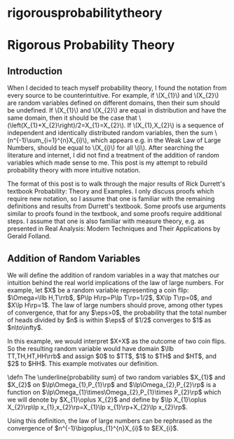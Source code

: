 # rigorousprobabilitytheory
<html>
<head>
  <meta charset="utf-8">
  <meta name="viewport" content="width=device-width">
  <title>Rigorous Probability Theory</title>
  <script src="https://polyfill.io/v3/polyfill.min.js?features=es6"></script>
  <script id="MathJax-script" async
          src="https://cdn.jsdelivr.net/npm/mathjax@3/es5/tex-mml-chtml.js">
  </script>
</head>
<body>
  <h1>
    Rigorous Probability Theory
  </h1>
  <h2>
    Introduction
  </h2>
  <p>
  When I decided to teach myself probability theory, I found the notation from every source to be counterintuitive. For example, if \(X_{1}\) and \(X_{2}\) are random variables defined on different domains, then their sum should be undefined. If \(X_{1}\) and \(X_{2}\) are equal in distribution and have the same domain, then it should be the case that \(\left(X_{1}+X_{2}\right)/2=X_{1}=X_{2}\). If \(X_{1},X_{2}\) is a sequence of independent and identically distributed random variables, then the sum \(n^{-1}\sum_{i=1}^{n}X_{i}\), which appears e.g. in the Weak Law of Large Numbers, should be equal to \(X_{i}\) for all \(i\). After searching the literature and internet, I did not find a treatment of the addition of random variables which made sense to me. This post is my attempt to rebuild probability theory with more intuitive notation.
  </p>
  <p>
    The format of this post is to walk through the major results of Rick Durrett's textbook Probability: Theory and Examples. I only discuss proofs which require new notation, so I assume that one is familiar with the remaining definitions and results from Durrett's textbook. Some proofs use arguments similar to proofs found in the textbook, and some proofs require additional steps. I assume that one is also familiar with measure theory, e.g. as presented in Real Analysis: Modern Techniques and Their Applications by Gerald Folland.
  </p>
  <h2>
    Addition of Random Variables
  </h2>
  <p>
    We will define the addition of random variables in a way that matches our intuition behind the real world implications of the law of large numbers. For example, let $X$ be a random variable representing a coin flip: $\Omega=\llb H,T\rrb$, $P\lp H\rp=P\lp T\rp=1/2$, $X\lp T\rp=0$, and $X\lp H\rp=1$. The law of large numbers should prove, among other types of convergence, that for any $\eps>0$, the probability that the total number of heads divided by $n$ is within $\eps$ of $1/2$ converges to $1$ as $n\to\infty$.
  </p>
  In this example, we would interpret $X+X$ as the outcome of two coin flips. So the resulting random variable would have domain $\llb TT,TH,HT,HH\rrb$ and assign $0$ to $TT$, $1$ to $TH$ and $HT$, and $2$ to $HH$. This example motivates our definition.
  <p>
    \defn
The \underline{probability sum} of two random variables $X_{1}$ and $X_{2}$ on $\lp\Omega_{1},P_{1}\rp$ and $\lp\Omega_{2},P_{2}\rp$ is a function on $\lp\Omega_{1}\times\Omega_{2},P_{1}\times P_{2}\rp$ which we will denote by $X_{1}\oplus X_{2}$ and define by $\lp X_{1}\oplus X_{2}\rp\lp x_{1},x_{2}\rp=X_{1}\lp x_{1}\rp+X_{2}\lp x_{2}\rp$.
  </p>
  <p>
    Using this definition, the law of large numbers can be rephrased as the convergence of $n^{-1}\bigoplus_{1}^{n}X_{i}$ to $EX_{i}$.
  </p>
</body>
</html>
